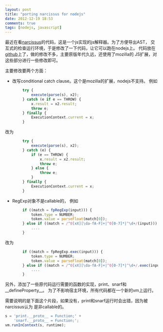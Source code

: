 ```yaml
---
layout: post
title: "porting narcissus for nodejs"
date: 2012-12-19 18:53
comments: true
tags: [nodejs, javascript]
---
```


最近在看[narcissus][1]的代码，这是一个js实现的js解释器。为了方便导出AST，
交互式的检查运行环境，于是修改了一下代码，让它可以跑在nodejs上。
代码放在[github][2]上了，做的修改不多，主要原版年代久远，还使用了mozilla的
JS扩展，对这些部分进行一些修改即可。

主要修改要两个方面：

* 改写conditional catch clause。这个是mozilla的扩展，nodejs不支持。
例如
```javascript
        try {
            execute(parse(s), x2);
        } catch (e if e == THROW) {
            x.result = x2.result;
            throw e;
        } finally {
            ExecutionContext.current = x;
        }

```
改为
```javascript
        try {
            execute(parse(s), x2);
        } catch (e) {
            if (e == THROW) {
                x.result = x2.result;
                throw e;
            } else {
                throw e;
            }
        } finally {
            ExecutionContext.current = x;
        }

```

* RegExp对象不是callable的，
例如
```javascript
        if ((match = fpRegExp(input))) {
            token.type = NUMBER;
            token.value = parseFloat(match[0]);
        } else if ((match = /^0[xX][\da-fA-F]+|^0[0-7]*|^\d+/(input))) {
            ....
        }

```
改为
```javascript
        if ((match = fpRegExp.exec(input))) {
            token.type = NUMBER;
            token.value = parseFloat(match[0]);
        } else if ((match = /^0[xX][\da-fA-F]+|^0[0-7]*|^\d+/.exec(input))) {
            ....
        }
```


另外，添加了一些原代码运行需要的函数的实现，print、snarf和\_\_defineProperty__。
为了不影响宿主环境，所有代码都在一个新的vm上运行。

需要说明的是下面这个片段，如果没有，print和snarf运行时会出错，因为被narcissus认为
是非callable的。

```javascript
s = 'print.__proto__ = Function;' +
    'snarf.__proto__ = Function;';
vm.runInContext(s, runtime);
```

[1]: http://lxr.mozilla.org/mozilla/source/js/narcissus
[2]: http://github.com/sonald/node-narcissus
